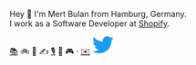 Hey 👋 I'm Mert Bulan from Hamburg, Germany.  
I work as a Software Developer at [Shopify](http://shopify.com).

[📚](https://www.goodreads.com/user/show/38416033-mert) 🚲 🌳 ✍️ [🎙](https://podcasts.apple.com/tr/podcast/id1572640234) 🥘 🎮 · [✉️](mailto:mertbulan@me.com) [![](/twitter.svg)](https://twitter.com/mertbio)

